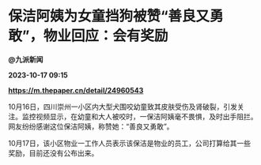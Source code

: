 # 保洁阿姨为女童挡狗被赞“善良又勇敢”，物业回应：会有奖励
**@九派新闻**

**2023-10-17 09:15**

**https://m.thepaper.cn/detail/24960543**

10月16日，四川崇州一小区内大型犬围咬幼童致其皮肤受伤及肾破裂，引发关注。监控视频显示，在幼童和大人被咬时，一保洁阿姨毫不畏惧，及时出手阻拦。网友纷纷感谢这位保洁阿姨，称赞她：“善良又勇敢”。

10月17日，该小区物业一工作人员表示该保洁是物业的员工，公司打算给其一些奖励，目前还没有公布出来。